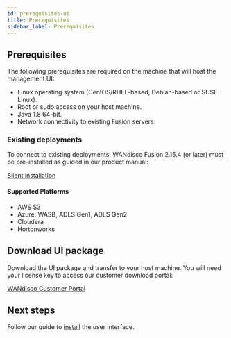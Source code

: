 ```yaml
---
id: prerequisites-ui
title: Prerequisites
sidebar_label: Prerequisites
---
```


## Prerequisites

The following prerequisites are required on the machine that will host the management UI:

* Linux operating system (CentOS/RHEL-based, Debian-based or SUSE Linux).
* Root or sudo access on your host machine.
* Java 1.8 64-bit.
* Network connectivity to existing Fusion servers.

### Existing deployments

To connect to existing deployments, WANdisco Fusion 2.15.4 (or later) must be pre-installed as guided in our product manual:

[Silent installation](https://docs.wandisco.com/bigdata/wdfusion/#_silent_installation)

#### Supported Platforms

[//]: <This may be replaced with a link to the release notes for Fusion 2.15.4.>

* AWS S3
* Azure: WASB, ADLS Gen1, ADLS Gen2
* Cloudera
* Hortonworks

## Download UI package

Download the UI package and transfer to your host machine. You will need your license key to access our customer download portal:

[WANdisco Customer Portal](https://customer.wandisco.com/)

## Next steps

Follow our guide to [install](../installation/install-ui.mdx) the user interface.